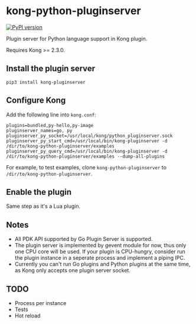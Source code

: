# kong-python-pluginserver

[![PyPI version](https://badge.fury.io/py/kong-pluginserver.svg)](https://badge.fury.io/py/kong-pluginserver)

Plugin server for Python language support in Kong plugin.

Requires Kong >= 2.3.0.

## Install the plugin server

```shell
pip3 install kong-pluginserver
```

## Configure Kong

Add the following line into `kong.conf`:

```
plugins=bundled,py-hello,py-image
pluginserver_names=go, py
pluginserver_py_socket=/usr/local/kong/python_pluginserver.sock
pluginserver_py_start_cmd=/usr/local/bin/kong-pluginserver -d /dir/to/kong-python-pluginserver/examples
pluginserver_py_query_cmd=/usr/local/bin/kong-pluginserver -d /dir/to/kong-python-pluginserver/examples --dump-all-plugins
```

For example, to test examples, clone `kong-python-pluginserver` to `/dir/to/kong-python-pluginserver`.

## Enable the plugin

Same step as it's a Lua plugin.

## Notes

- All PDK API supported by Go Plugin Server is supported.
- The plugin server is implemented by gevent module for now, thus only one CPU core will be used. If your plugin is CPU-hungry, consider run the plugin instance in a seperate process and implement a piping IPC.
- Currently you can't run Go plugins and Python plugins at the same time,
as Kong only accepts one plugin server socket.

## TODO

- Process per instance
- Tests
- Hot reload
